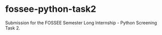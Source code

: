 # fossee-python-task2
Submission for the FOSSEE Semester Long Internship - Python Screening Task 2.
